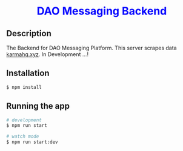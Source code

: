 <div align="center">
  <h1 style="color: blue;">DAO Messaging Backend</h1>
</div>

## Description

The Backend for DAO Messaging Platform. This server scrapes data [karmahq.xyz](https://www.karmahq.xyz/). In Development ...!

## Installation

```bash
$ npm install
```

## Running the app

```bash
# development
$ npm run start

# watch mode
$ npm run start:dev
```
